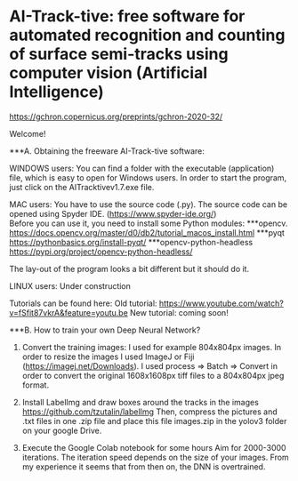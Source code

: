 # AI-Track-tive: free software for automated recognition and counting of surface semi-tracks using computer vision (Artificial Intelligence)

https://gchron.copernicus.org/preprints/gchron-2020-32/

Welcome!

***A. Obtaining the freeware AI-Track-tive software:

WINDOWS users:
You can find a folder with the executable (application) file, which is easy to open for Windows users.
In order to start the program, just click on the AITracktivev1.7.exe file.

MAC users:
You have to use the source code (.py). The source code can be opened using Spyder IDE. (https://www.spyder-ide.org/)  
Before you can use it, you need to install some Python modules:
***opencv. https://docs.opencv.org/master/d0/db2/tutorial_macos_install.html
***pyqt https://pythonbasics.org/install-pyqt/
***opencv-python-headless https://pypi.org/project/opencv-python-headless/


The lay-out of the program looks a bit different but it should do it. 
  
LINUX users:
Under construction

Tutorials can be found here: 
Old tutorial: https://www.youtube.com/watch?v=fSfit87vkrA&feature=youtu.be
New tutorial: coming soon!

***B. How to train your own Deep Neural Network?

1. Convert the training images: I used for example 804x804px images. In order to resize the images I used ImageJ or Fiji (https://imagej.net/Downloads). I used process => Batch => Convert in order to convert the original 1608x1608px tiff files to a 804x804px jpeg format. 

2. Install LabelImg and draw boxes around the tracks in the images 
https://github.com/tzutalin/labelImg
Then, compress the pictures and .txt files in one .zip file and place this file images.zip in the yolov3 folder on your google Drive. 

3. Execute the Google Colab notebook for some hours 
Aim for 2000-3000 iterations. The iteration speed depends on the size of your images. 
From my experience it seems that from then on, the DNN is overtrained. 
